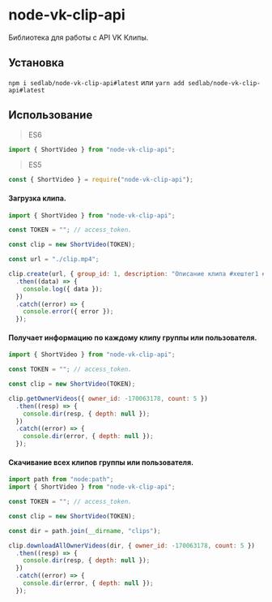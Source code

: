 # node-vk-clip-api

Библиотека для работы с API VK Клипы.

## Установка

`npm i sedlab/node-vk-clip-api#latest` или `yarn add sedlab/node-vk-clip-api#latest`

## Использование

> ES6

```js
import { ShortVideo } from "node-vk-clip-api";
```

> ES5

```js
const { ShortVideo } = require("node-vk-clip-api");
```

#### Загрузка клипа.

```js
import { ShortVideo } from "node-vk-clip-api";

const TOKEN = ""; // access_token.

const clip = new ShortVideo(TOKEN);

const url = "./clip.mp4";

clip.create(url, { group_id: 1, description: "Описание клипа #хештег1 #хештег2", wallpost: 1 })
  .then((data) => {
    console.log({ data });
  })
  .catch((error) => {
    console.error({ error });
  });
```

#### Получает информацию по каждому клипу группы или пользователя.

```js
import { ShortVideo } from "node-vk-clip-api";

const TOKEN = ""; // access_token.

const clip = new ShortVideo(TOKEN);

clip.getOwnerVideos({ owner_id: -170063178, count: 5 })
  .then((resp) => {
    console.dir(resp, { depth: null });
  })
  .catch((error) => {
    console.dir(error, { depth: null });
  });
```

#### Скачивание всех клипов группы или пользователя.

```js
import path from "node:path";
import { ShortVideo } from "node-vk-clip-api";

const TOKEN = ""; // access_token.

const clip = new ShortVideo(TOKEN);

const dir = path.join(__dirname, "clips");

clip.downloadAllOwnerVideos(dir, { owner_id: -170063178, count: 5 })
  .then((resp) => {
    console.dir(resp, { depth: null });
  })
  .catch((error) => {
    console.dir(error, { depth: null });
  });
```